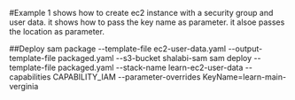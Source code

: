 #Example 1
shows how to create ec2 instance with a security group and user data.
it shows how to pass the key name as parameter. it alsoe passes the location as parameter.

##Deploy
sam package --template-file ec2-user-data.yaml --output-template-file packaged.yaml --s3-bucket shalabi-sam
sam deploy --template-file packaged.yaml --stack-name learn-ec2-user-data --capabilities CAPABILITY_IAM --parameter-overrides KeyName=learn-main-verginia
